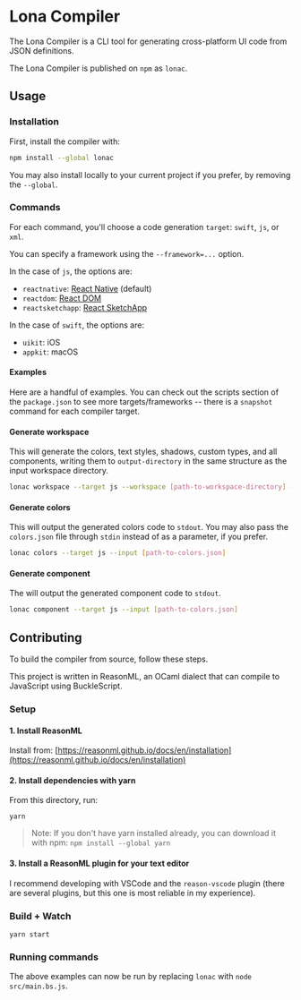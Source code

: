 # Lona Compiler

The Lona Compiler is a CLI tool for generating cross-platform UI code from JSON definitions.

The Lona Compiler is published on `npm` as `lonac`.

## Usage

### Installation

First, install the compiler with:

```bash
npm install --global lonac
```

You may also install locally to your current project if you prefer, by removing the `--global`.

### Commands

For each command, you'll choose a code generation `target`: `swift`, `js`, or `xml`.

You can specify a framework using the `--framework=...` option.

In the case of `js`, the options are:

- `reactnative`: [React Native](https://facebook.github.io/react-native/) (default)
- `reactdom`: [React DOM](https://reactjs.org)
- `reactsketchapp`: [React SketchApp](http://airbnb.io/react-sketchapp/)

In the case of `swift`, the options are:

- `uikit`: iOS
- `appkit`: macOS

#### Examples

Here are a handful of examples. You can check out the scripts section of the `package.json` to see more targets/frameworks -- there is a `snapshot` command for each compiler target.

#### Generate workspace

This will generate the colors, text styles, shadows, custom types, and all components, writing them to `output-directory` in the same structure as the input workspace directory.

```bash
lonac workspace --target js --workspace [path-to-workspace-directory] --output [output-directory]
```

#### Generate colors

This will output the generated colors code to `stdout`. You may also pass the `colors.json` file through `stdin` instead of as a parameter, if you prefer.

```bash
lonac colors --target js --input [path-to-colors.json]
```

#### Generate component

The will output the generated component code to `stdout`.

```bash
lonac component --target js --input [path-to-colors.json]
```

## Contributing

To build the compiler from source, follow these steps.

This project is written in ReasonML, an OCaml dialect that can compile to JavaScript using BuckleScript.

### Setup

#### 1. Install ReasonML

Install from: [https://reasonml.github.io/docs/en/installation](https://reasonml.github.io/docs/en/installation)

#### 2. Install dependencies with yarn

From this directory, run:

```
yarn
```

> Note: If you don't have yarn installed already, you can download it with npm: `npm install --global yarn`

#### 3. Install a ReasonML plugin for your text editor

I recommend developing with VSCode and the `reason-vscode` plugin (there are several plugins, but this one is most reliable in my experience).

### Build + Watch

```
yarn start
```

### Running commands

The above examples can now be run by replacing `lonac` with `node src/main.bs.js`.
